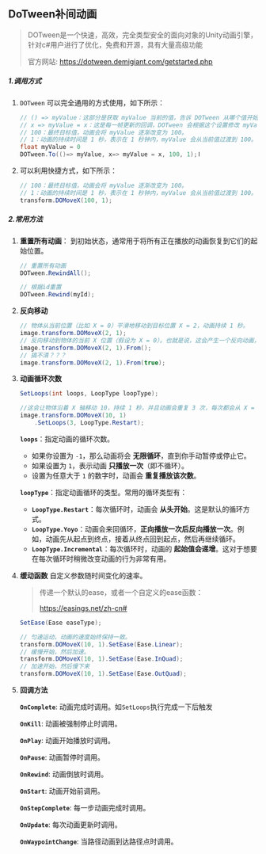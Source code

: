 ## DoTween补间动画

> DOTween是一个快速，高效，完全类型安全的面向对象的Unity动画引擎，针对c#用户进行了优化，免费和开源，具有大量高级功能
>
> 官方网站: https://dotween.demigiant.com/getstarted.php

##### 1.调用方式

1. `DOTween` 可以完全通用的方式使用，如下所示：

   ```C#
   // () => myValue：这部分是获取 myValue 当前的值，告诉 DOTween 从哪个值开始动画。
   // x => myValue = x：这是每一帧更新的回调，DOTween 会根据这个设置修改 myValue，逐渐达到目标值 100。
   // 100：最终目标值，动画会将 myValue 逐渐改变为 100。
   // 1：动画的持续时间是 1 秒，表示在 1 秒钟内，myValue 会从当前值过渡到 100。
   float myValue = 0
   DOTween.To(()=> myValue, x=> myValue = x, 100, 1);ا
   ```

2. 可以利用快捷方式，如下所示：

   ```C#
   // 100：最终目标值，动画会将 myValue 逐渐改变为 100。
   // 1：动画的持续时间是 1 秒，表示在 1 秒钟内，myValue 会从当前值过渡到 100。
   transform.DOMoveX(100, 1);
   ```

##### 2.常用方法

1. **重置所有动画**： 到初始状态，通常用于将所有正在播放的动画恢复到它们的起始位置。

   ```C#
   // 重置所有动画
   DOTween.RewindAll();
   
   // 根据id重置
   DOTween.Rewind(myId);
   ```

2. **反向移动** 

   ```c#
   // 物体从当前位置（比如 X = 0）平滑地移动到目标位置 X = 2，动画持续 1 秒。
   image.transform.DOMoveX(2, 1);
   // 反向移动到物体的当前 X 位置（假设为 X = 0）。也就是说，这会产生一个反向动画，从 X = 2 移动到物体当前的 X（X = 0）。
   image.transform.DOMoveX(2, 1).From();
   // 搞不清？？？
   image.transform.DOMoveX(2, 1).From(true);
   ```

3. **动画循环次数**

   ```C#
   SetLoops(int loops, LoopType loopType);
   
   //这会让物体沿着 X 轴移动 10，持续 1 秒，并且动画会重复 3 次，每次都会从 X = 0 开始到达 X = 10。
   image.transform.DOMoveX(10, 1)
       .SetLoops(3, LoopType.Restart);
   ```

   **`loops`**：指定动画的循环次数。

   - 如果你设置为 `-1`，那么动画将会 **无限循环**，直到你手动暂停或停止它。
   - 如果设置为 `1`，表示动画 **只播放一次**（即不循环）。
   - 设置为任意大于 `1` 的数字时，动画会 **重复播放该次数**。

   **`loopType`**：指定动画循环的类型。常用的循环类型有：

   - **`LoopType.Restart`**：每次循环时，动画会 **从头开始**。这是默认的循环方式。
   - **`LoopType.Yoyo`**：动画会来回循环，**正向播放一次后反向播放一次**。例如，动画先从起点到终点，接着从终点回到起点，然后再继续循环。
   - **`LoopType.Incremental`**：每次循环时，动画的 **起始值会递增**。这对于想要在每次循环时稍微改变动画的行为非常有用。

4. **缓动函数** 自定义参数随时间变化的速率。

   > 传递一个默认的ease，或者一个自定义的ease函数：
   >
   > https://easings.net/zh-cn#

   ```C#
   SetEase(Ease easeType);
   
   // 匀速运动，动画的速度始终保持一致。
   transform.DOMoveX(10, 1).SetEase(Ease.Linear);
   // 缓慢开始，然后加速。
   transform.DOMoveX(10, 1).SetEase(Ease.InQuad);
   // 加速开始，然后慢下来
   transform.DOMoveX(10, 1).SetEase(Ease.OutQuad);
   
   ```
   

5. **回调方法**

   **`OnComplete`**: 动画完成时调用。如`SetLoops`执行完成一下后触发

   **`OnKill`**: 动画被强制停止时调用。

   **`OnPlay`**: 动画开始播放时调用。

   **`OnPause`**: 动画暂停时调用。

   **`OnRewind`**: 动画倒放时调用。

   **`OnStart`**: 动画开始前调用。

   **`OnStepComplete`**: 每一步动画完成时调用。

   **`OnUpdate`**: 每次动画更新时调用。

   **`OnWaypointChange`**: 当路径动画到达路径点时调用。
